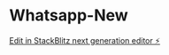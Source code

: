# Whatsapp-New

[Edit in StackBlitz next generation editor ⚡️](https://stackblitz.com/~/github.com/sstechnova/Whatsapp-New)